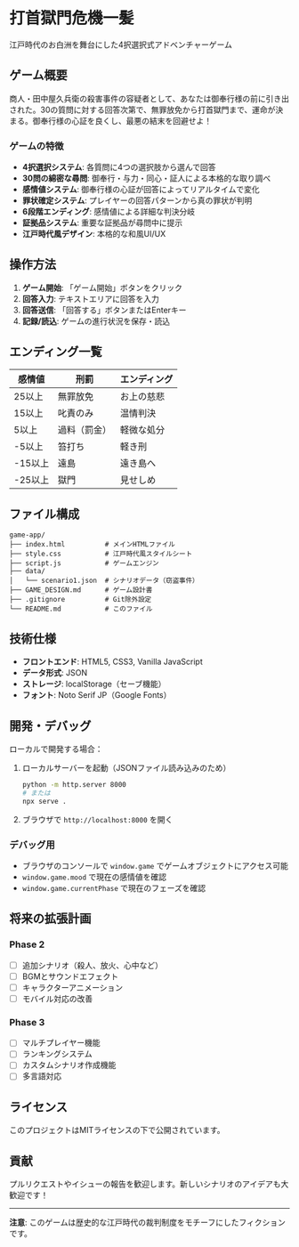 # 打首獄門危機一髪

江戸時代のお白洲を舞台にした4択選択式アドベンチャーゲーム

## ゲーム概要

商人・田中屋久兵衛の殺害事件の容疑者として、あなたは御奉行様の前に引き出された。30の質問に対する回答次第で、無罪放免から打首獄門まで、運命が決まる。御奉行様の心証を良くし、最悪の結末を回避せよ！

### ゲームの特徴

- **4択選択システム**: 各質問に4つの選択肢から選んで回答
- **30問の綿密な尋問**: 御奉行・与力・同心・証人による本格的な取り調べ
- **感情値システム**: 御奉行様の心証が回答によってリアルタイムで変化
- **罪状確定システム**: プレイヤーの回答パターンから真の罪状が判明
- **6段階エンディング**: 感情値による詳細な判決分岐
- **証拠品システム**: 重要な証拠品が尋問中に提示
- **江戸時代風デザイン**: 本格的な和風UI/UX

## 操作方法

1. **ゲーム開始**: 「ゲーム開始」ボタンをクリック
2. **回答入力**: テキストエリアに回答を入力
3. **回答送信**: 「回答する」ボタンまたはEnterキー
4. **記録/読込**: ゲームの進行状況を保存・読込

## エンディング一覧

| 感情値 | 刑罰 | エンディング |
|--------|------|-------------|
| 25以上 | 無罪放免 | お上の慈悲 |
| 15以上 | 叱責のみ | 温情判決 |
| 5以上 | 過料（罰金） | 軽微な処分 |
| -5以上 | 笞打ち | 軽き刑 |
| -15以上 | 遠島 | 遠き島へ |
| -25以上 | 獄門 | 見せしめ |

## ファイル構成

```
game-app/
├── index.html          # メインHTMLファイル
├── style.css           # 江戸時代風スタイルシート
├── script.js           # ゲームエンジン
├── data/
│   └── scenario1.json  # シナリオデータ（窃盗事件）
├── GAME_DESIGN.md      # ゲーム設計書
├── .gitignore          # Git除外設定
└── README.md           # このファイル
```

## 技術仕様

- **フロントエンド**: HTML5, CSS3, Vanilla JavaScript
- **データ形式**: JSON
- **ストレージ**: localStorage（セーブ機能）
- **フォント**: Noto Serif JP（Google Fonts）

## 開発・デバッグ

ローカルで開発する場合：

1. ローカルサーバーを起動（JSONファイル読み込みのため）
   ```bash
   python -m http.server 8000
   # または
   npx serve .
   ```

2. ブラウザで `http://localhost:8000` を開く

### デバッグ用

- ブラウザのコンソールで `window.game` でゲームオブジェクトにアクセス可能
- `window.game.mood` で現在の感情値を確認
- `window.game.currentPhase` で現在のフェーズを確認

## 将来の拡張計画

### Phase 2
- [ ] 追加シナリオ（殺人、放火、心中など）
- [ ] BGMとサウンドエフェクト
- [ ] キャラクターアニメーション
- [ ] モバイル対応の改善

### Phase 3
- [ ] マルチプレイヤー機能
- [ ] ランキングシステム
- [ ] カスタムシナリオ作成機能
- [ ] 多言語対応

## ライセンス

このプロジェクトはMITライセンスの下で公開されています。

## 貢献

プルリクエストやイシューの報告を歓迎します。新しいシナリオのアイデアも大歓迎です！

---

**注意**: このゲームは歴史的な江戸時代の裁判制度をモチーフにしたフィクションです。